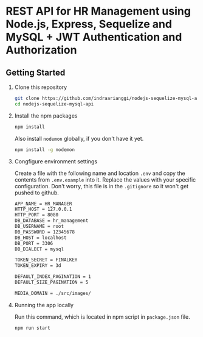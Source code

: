 # REST API for HR Management using Node.js, Express, Sequelize and MySQL + JWT Authentication and Authorization

## Getting Started

1. Clone this repository

   ```bash
   git clone https://github.com/indraarianggi/nodejs-sequelize-mysql-api.git
   cd nodejs-sequelize-mysql-api

2. Install the npm packages

   ```bash
   npm install
   ```

   Also install `nodemon` globally, if you don't have it yet.

   ```bash
   npm install -g nodemon
   ```

3. Congfigure environment settings

   Create a file with the following name and location `.env` and copy the contents from `.env.example` into it. Replace the values with your specific configuration. Don't worry, this file is in the `.gitignore` so it won't get pushed to github.

    ```bash
    APP_NAME = HR_MANAGER
    HTTP_HOST = 127.0.0.1
    HTTP_PORT = 8080
    DB_DATABASE = hr_management
    DB_USERNAME = root
    DB_PASSWORD = 12345678
    DB_HOST = localhost
    DB_PORT = 3306
    DB_DIALECT = mysql

    TOKEN_SECRET = FINALKEY
    TOKEN_EXPIRY = 3d

    DEFAULT_INDEX_PAGINATION = 1
    DEFAULT_SIZE_PAGINATION = 5

    MEDIA_DOMAIN = ./src/images/
   ```

4. Running the app locally

   Run this command, which is located in npm script in `package.json` file.

   ```bash
   npm run start
   ```